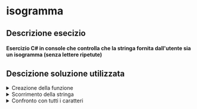 # isogramma
## Descrizione esecizio
#### Esercizio C# in console che controlla che la stringa fornita dall'utente sia un isogramma (senza lettere ripetute)

## Descizione soluzione utilizzata
<details>
<summary>Creazione della funzione</summary>

```c#
public static bool Verifica(string word)
{
```
Per prima cosa andiamo a creare la funzione che si occuperà di controllare che la stringa sia o meno un isogramma, passandole la stringa come parametro.
</details>

<details>
<summary>Scorrimento della stringa</summary>

```c#
for(int i=0;i<word.Length-1;i++)
{
```
Questo <i>for</i> si occuperà di scorrere la stringa: dovrà proseguire finchè <b><i>i</i></b> sarà minore di <b><i>word.Length</i></b>-1 in quanto successivamente andremo a confrontare ogni carattere con tutti gli altri.
</details>

<details>
<summary>Confronto con tutti i caratteri</summary>

```c#
for(int j=i+1;j<word.Length;j++){
    if(Char.IsLetter(word[i])&& Char.ToLower(word[i])== Char.ToLower(word[j])){
    return false;
        }
    }
}
return true;
```
Creiamo poi un <i>for</i> che si occupi di scorrere tutti i caratteri (dopo quello corrente) per assicurarsi che siano diversi. Tramite <i>if</i> controlliamo se il carattere corrente è una lettera e se è uguale ad uno deglia altri caratteri, in caso queste due condizioni si verifichino, vuol dire che sono stati trovati due caratteri uguali e che quindi la stringa non è un isogramma, per questo motivo ritorniamo <i>false</i> al programma; in caso invece questa condizione non si verifichi mai la funzione volge al termine, ritornando poi <i>true</i> al programma. 
</details>

